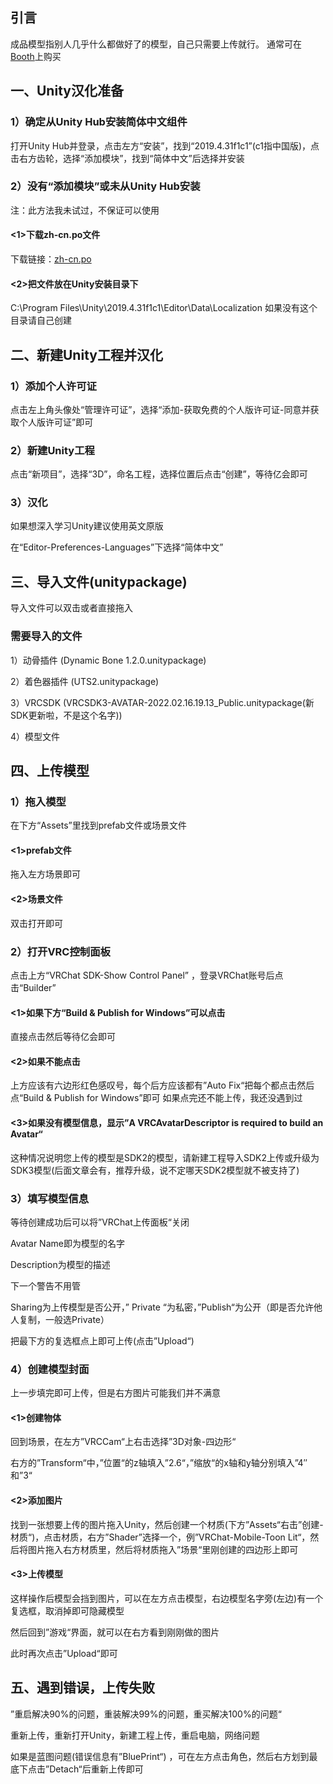 ## 引言

成品模型指别人几乎什么都做好了的模型，自己只需要上传就行。
通常可在[Booth](https://booth.pm/zh-cn)上购买

## 一、Unity汉化准备

### 1）确定从Unity Hub安装简体中文组件

打开Unity Hub并登录，点击左方“安装”，找到“2019.4.31f1c1”(c1指中国版)，点击右方齿轮，选择“添加模块”，找到“简体中文”后选择并安装

### 2）没有“添加模块”或未从Unity Hub安装

注：此方法我未试过，不保证可以使用

#### <1>下载zh-cn.po文件

下载链接：[zh-cn.po](https://raw.githubusercontent.com/yexca-VRChat/yexca-VRChat.github.io/main/file/zh-cn.zip)

#### <2>把文件放在Unity安装目录下

C:\Program Files\Unity\2019.4.31f1c1\Editor\Data\Localization
如果没有这个目录请自己创建

## 二、新建Unity工程并汉化

### 1）添加个人许可证

点击左上角头像处“管理许可证”，选择“添加-获取免费的个人版许可证-同意并获取个人版许可证”即可

### 2）新建Unity工程

点击“新项目”，选择“3D”，命名工程，选择位置后点击“创建”，等待亿会即可

### 3）汉化

如果想深入学习Unity建议使用英文原版

在“Editor-Preferences-Languages”下选择“简体中文”

## 三、导入文件(unitypackage)

导入文件可以双击或者直接拖入

### 需要导入的文件

1）动骨插件 (Dynamic Bone 1.2.0.unitypackage)

2）着色器插件 (UTS2.unitypackage)

3）VRCSDK (VRCSDK3-AVATAR-2022.02.16.19.13_Public.unitypackage(新SDK更新啦，不是这个名字))

4）模型文件

## 四、上传模型

### 1）拖入模型

在下方“Assets”里找到prefab文件或场景文件

#### <1>prefab文件

拖入左方场景即可

#### <2>场景文件

双击打开即可

### 2）打开VRC控制面板

点击上方“VRChat SDK-Show Control Panel” ，登录VRChat账号后点击“Builder”

#### <1>如果下方“Build & Publish for Windows”可以点击

直接点击然后等待亿会即可

#### <2>如果不能点击

上方应该有六边形红色感叹号，每个后方应该都有”Auto Fix“把每个都点击然后点“Build & Publish for Windows”即可
如果点完还不能上传，我还没遇到过

#### <3>如果没有模型信息，显示”A VRCAvatarDescriptor is required to build an Avatar“

这种情况说明您上传的模型是SDK2的模型，请新建工程导入SDK2上传或升级为SDK3模型(后面文章会有，推荐升级，说不定哪天SDK2模型就不被支持了)

### 3）填写模型信息

等待创建成功后可以将”VRChat上传面板“关闭

Avatar Name即为模型的名字

Description为模型的描述

下一个警告不用管

Sharing为上传模型是否公开，” Private “为私密，”Publish“为公开（即是否允许他人复制，一般选Private）

把最下方的复选框点上即可上传(点击”Upload“)

### 4）创建模型封面

上一步填完即可上传，但是右方图片可能我们并不满意

#### <1>创建物体

回到场景，在左方”VRCCam“上右击选择”3D对象-四边形“

右方的”Transform“中，”位置“的z轴填入”2.6“，”缩放“的x轴和y轴分别填入”4″和”3“

#### <2>添加图片

找到一张想要上传的图片拖入Unity，然后创建一个材质(下方”Assets“右击”创建-材质“)，点击材质，右方”Shader”选择一个，例”VRChat-Mobile-Toon Lit“，然后将图片拖入右方材质里，然后将材质拖入”场景“里刚创建的四边形上即可

#### <3>上传模型

这样操作后模型会挡到图片，可以在左方点击模型，右边模型名字旁(左边)有一个复选框，取消掉即可隐藏模型

然后回到”游戏“界面，就可以在右方看到刚刚做的图片

此时再次点击”Upload“即可

## 五、遇到错误，上传失败

”重启解决90%的问题，重装解决99%的问题，重买解决100%的问题“

重新上传，重新打开Unity，新建工程上传，重启电脑，网络问题

如果是蓝图问题(错误信息有”BluePrint“) ，可在左方点击角色，然后右方划到最底下点击”Detach“后重新上传即可